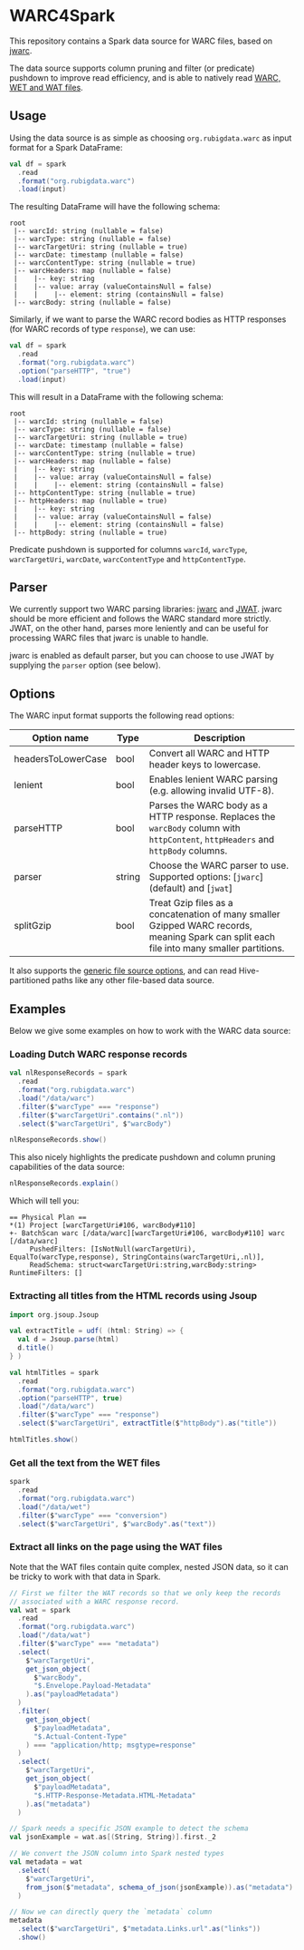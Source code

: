 # WARC4Spark

This repository contains a Spark data source for WARC files, based on [jwarc](https://github.com/iipc/jwarc).

The data source supports column pruning and filter (or predicate) pushdown to improve read efficiency, and is able to natively read [WARC, WET and WAT files](https://commoncrawl.org/blog/web-archiving-file-formats-explained).

## Usage

Using the data source is as simple as choosing `org.rubigdata.warc` as input format for a Spark DataFrame:

```scala
val df = spark
  .read
  .format("org.rubigdata.warc")
  .load(input)
```

The resulting DataFrame will have the following schema:

```
root
 |-- warcId: string (nullable = false)
 |-- warcType: string (nullable = false)
 |-- warcTargetUri: string (nullable = true)
 |-- warcDate: timestamp (nullable = false)
 |-- warcContentType: string (nullable = true)
 |-- warcHeaders: map (nullable = false)
 |    |-- key: string
 |    |-- value: array (valueContainsNull = false)
 |    |    |-- element: string (containsNull = false)
 |-- warcBody: string (nullable = false)
```

Similarly, if we want to parse the WARC record bodies as HTTP responses (for WARC records of type `response`), we can use:

```scala
val df = spark
  .read
  .format("org.rubigdata.warc")
  .option("parseHTTP", "true")
  .load(input)
```

This will result in a DataFrame with the following schema:

```
root
 |-- warcId: string (nullable = false)
 |-- warcType: string (nullable = false)
 |-- warcTargetUri: string (nullable = true)
 |-- warcDate: timestamp (nullable = false)
 |-- warcContentType: string (nullable = true)
 |-- warcHeaders: map (nullable = false)
 |    |-- key: string
 |    |-- value: array (valueContainsNull = false)
 |    |    |-- element: string (containsNull = false)
 |-- httpContentType: string (nullable = true)
 |-- httpHeaders: map (nullable = true)
 |    |-- key: string
 |    |-- value: array (valueContainsNull = false)
 |    |    |-- element: string (containsNull = false)
 |-- httpBody: string (nullable = true)
```

Predicate pushdown is supported for columns `warcId`, `warcType`, `warcTargetUri`, `warcDate`, `warcContentType` and `httpContentType`.

## Parser

We currently support two WARC parsing libraries: [jwarc](https://github.com/iipc/jwarc/) and [JWAT](https://github.com/netarchivesuite/jwat/). jwarc should be more efficient and follows the WARC standard more strictly. JWAT, on the other hand, parses more leniently and can be useful for processing WARC files that jwarc is unable to handle.

jwarc is enabled as default parser, but you can choose to use JWAT by supplying the `parser` option (see below).

## Options

The WARC input format supports the following read options:

| Option name        | Type   | Description                                                                                                                               |
|--------------------|--------|-------------------------------------------------------------------------------------------------------------------------------------------|
| headersToLowerCase | bool   | Convert all WARC and HTTP header keys to lowercase.                                                                                       |
| lenient            | bool   | Enables lenient WARC parsing (e.g. allowing invalid UTF-8).                                                                               |
| parseHTTP          | bool   | Parses the WARC body as a HTTP response. Replaces the `warcBody` column with `httpContent`, `httpHeaders` and `httpBody` columns.         |
| parser             | string | Choose the WARC parser to use. Supported options: [`jwarc`] (default) and [`jwat`]                                                        |
| splitGzip          | bool   | Treat Gzip files as a concatenation of many smaller Gzipped WARC records, meaning Spark can split each file into many smaller partitions. |

It also supports the [generic file source options](https://spark.apache.org/docs/latest/sql-data-sources-generic-options.html), and can read Hive-partitioned paths like any other file-based data source.

## Examples

Below we give some examples on how to work with the WARC data source:

### Loading Dutch WARC response records

```scala
val nlResponseRecords = spark
  .read
  .format("org.rubigdata.warc")
  .load("/data/warc")
  .filter($"warcType" === "response")
  .filter($"warcTargetUri".contains(".nl"))
  .select($"warcTargetUri", $"warcBody")

nlResponseRecords.show()
```

This also nicely highlights the predicate pushdown and column pruning capabilities of the data source:

```scala
nlResponseRecords.explain()
```

Which will tell you:

```
== Physical Plan ==
*(1) Project [warcTargetUri#106, warcBody#110]
+- BatchScan warc [/data/warc][warcTargetUri#106, warcBody#110] warc [/data/warc]
     PushedFilters: [IsNotNull(warcTargetUri), EqualTo(warcType,response), StringContains(warcTargetUri,.nl)],
     ReadSchema: struct<warcTargetUri:string,warcBody:string> RuntimeFilters: []
```

### Extracting all titles from the HTML records using Jsoup

```scala
import org.jsoup.Jsoup

val extractTitle = udf( (html: String) => {
  val d = Jsoup.parse(html)
  d.title()
} )

val htmlTitles = spark
  .read
  .format("org.rubigdata.warc")
  .option("parseHTTP", true)
  .load("/data/warc")
  .filter($"warcType" === "response")
  .select($"warcTargetUri", extractTitle($"httpBody").as("title"))

htmlTitles.show()
```

### Get all the text from the WET files

```scala
spark
  .read
  .format("org.rubigdata.warc")
  .load("/data/wet")
  .filter($"warcType" === "conversion")
  .select($"warcTargetUri", $"warcBody".as("text"))
```

### Extract all links on the page using the WAT files

Note that the WAT files contain quite complex, nested JSON data, so it can be tricky to work with that data in Spark.

```scala
// First we filter the WAT records so that we only keep the records
// associated with a WARC response record.
val wat = spark
  .read
  .format("org.rubigdata.warc")
  .load("/data/wat")
  .filter($"warcType" === "metadata")
  .select(
    $"warcTargetUri",
    get_json_object(
      $"warcBody",
      "$.Envelope.Payload-Metadata"
    ).as("payloadMetadata")
  )
  .filter(
    get_json_object(
      $"payloadMetadata",
      "$.Actual-Content-Type"
    ) === "application/http; msgtype=response"
  )
  .select(
    $"warcTargetUri",
    get_json_object(
      $"payloadMetadata",
      "$.HTTP-Response-Metadata.HTML-Metadata"
    ).as("metadata")
  )

// Spark needs a specific JSON example to detect the schema
val jsonExample = wat.as[(String, String)].first._2

// We convert the JSON column into Spark nested types
val metadata = wat
  .select(
    $"warcTargetUri",
    from_json($"metadata", schema_of_json(jsonExample)).as("metadata")
  )

// Now we can directly query the `metadata` column
metadata
  .select($"warcTargetUri", $"metadata.Links.url".as("links"))
  .show()
```
